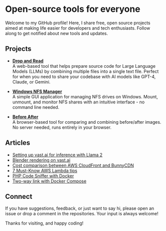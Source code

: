 # Open-source tools for everyone

Welcome to my GitHub profile! Here, I share free, open source projects aimed at making life easier for developers and tech enthusiasts. Follow along to get notified about new tools and updates.

## Projects

- **[Drop and Read](https://github.com/yani-/dropnread)**  
  A web-based tool that helps prepare source code for Large Language Models (LLMs) by combining multiple files into a single text file. Perfect for when you need to share your codebase with AI models like GPT-4, Claude, or Gemini.

- **[Windows NFS Manager](https://github.com/yani-/windows-nfs-manager)**  
  A simple GUI application for managing NFS drives on Windows. Mount, unmount, and monitor NFS shares with an intuitive interface - no command line needed.

- **[Before After](https://github.com/yani-/beforeafter)**  
  A browser-based tool for comparing and combining before/after images. No server needed, runs entirely in your browser.

## Articles

- [Setting up vast.ai for inference with Llama 2](https://medium.com/@yani/setting-up-vast-ai-for-inference-with-llama-2-f04efd31030?source=github-profile-page)
- [Blender rendering on vast.ai](https://medium.com/@yani/blender-rendering-on-vast-ai-b77a20d1847d?source=github-profile-page)
- [Cost comparison between AWS CloudFront and BunnyCDN](https://medium.com/@yani/cost-comparison-between-aws-cloudfront-and-bunnycdn-24af8f26c5d5?source=github-profile-page)
- [7 Must-Know AWS Lambda tips](https://medium.com/@yani/6-must-know-aws-lambda-tips-4f2e89a03202?source=github-profile-page)
- [PHP Code Sniffer with Docker](https://medium.com/@yani/php-code-sniffer-with-docker-aa6cc88584d8?source=github-profile-page)
- [Two-way link with Docker Compose](https://medium.com/@yani/two-way-link-with-docker-compose-8e774887be41?source=github-profile-page)

## Connect

If you have suggestions, feedback, or just want to say hi, please open an issue or drop a comment in the repositories. Your input is always welcome!

Thanks for visiting, and happy coding!
